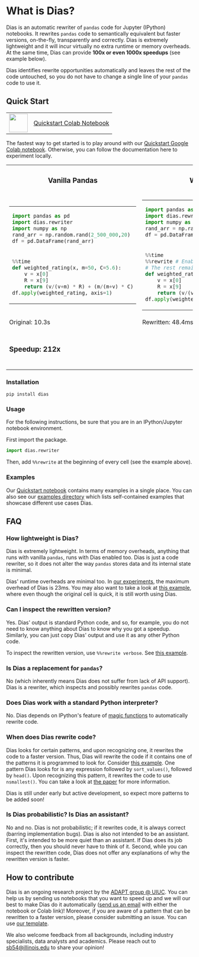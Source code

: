 # What is Dias?

Dias is an automatic rewriter of `pandas` code for Jupyter (IPython) notebooks. It rewrites `pandas` code to semantically equivalent but faster versions, on-the-fly, transparently and correctly. Dias is extremely lightweight and it will incur virtually no extra runtime or memory overheads. At the same time, Dias can provide **100x or even 1000x speedups** (see example below).

Dias identifies rewrite opportunities automatically and leaves the rest of the code untouched, so you do not have to change a single line of your `pandas` code to use it.

## Quick Start

<table>
<tr>
<td>
<img src="https://baziotis.cs.illinois.edu/images/colab-icon.svg" style="width: 50px"/>
</td>

<td>
<a href="https://colab.research.google.com/drive/1Pe0N8pqfUReVWvYogXuvBD3YHQfhvlOR?usp=sharing">Quickstart Colab Notebook</a>
</td>
</tr>

</table>

The fastest way to get started is to play around with our [Quickstart Google Colab notebook](https://colab.research.google.com/drive/1Pe0N8pqfUReVWvYogXuvBD3YHQfhvlOR?usp=sharing). Otherwise, you can follow the documentation here to experiment locally.

<table>
<tr>
<th> <h3>Vanilla Pandas</h3> </th> <th> <h3>With Dias</h3> </th>
</tr>
<tr>
<td>


<table>
<!-- Add empty row to prevent zebra stripes -->
<tr></tr>

<tr>
  <td>

```python
import pandas as pd
import dias.rewriter
import numpy as np
rand_arr = np.random.rand(2_500_000,20)
df = pd.DataFrame(rand_arr)
```

  </td>
</tr>

<!-- Add empty row to prevent zebra stripes -->
<tr></tr>

<tr>
  <td>

```python
%%time
def weighted_rating(x, m=50, C=5.6):
    v = x[0]
    R = x[9]
    return (v/(v+m) * R) + (m/(m+v) * C)
df.apply(weighted_rating, axis=1)
```

  </td>
</tr>


</table>

</td>

<td>


<table>
<!-- Add empty row to prevent zebra stripes -->
<tr></tr>

<tr>
  <td>

```python
import pandas as pd
import dias.rewriter
import numpy as np
rand_arr = np.random.rand(2_500_000,20)
df = pd.DataFrame(rand_arr)
```

  </td>
</tr>

<!-- Add empty row to prevent zebra stripes -->
<tr></tr>

<tr>
  <td>

```python
%%time
%%rewrite # Enable Dias.
# The rest remains unchanged.
def weighted_rating(x, m=50, C=5.6):
    v = x[0]
    R = x[9]
    return (v/(v+m) * R) + (m/(m+v) * C)
df.apply(weighted_rating, axis=1)
```

  </td>
</tr>


</table>

</td>

</tr>

<tr>
<td>Original: 10.3s</td> <td>Rewritten: 48.4ms </td>
</tr>

<tr>
<td colspan="2">
<br/>
<h3>Speedup: 212x</h3>
<br/>
</td>
</tr>
</table>


### Installation

```
pip install dias
```

### Usage

For the following instructions, be sure that you are in an IPython/Jupyter notebook environment.

First import the package.
```python
import dias.rewriter
```

Then, add `%%rewrite` at the beginning of every cell (see the example above).

### Examples

Our [Quickstart notebook](https://colab.research.google.com/drive/1Pe0N8pqfUReVWvYogXuvBD3YHQfhvlOR?usp=sharing) contains many examples in a single place. You can also see our [examples directory](./examples/) which lists self-contained examples that showcase different use cases Dias.

## FAQ

### How lightweight is Dias?
Dias is extremely lightweight. In terms of memory overheads, anything that runs with vanilla `pandas`, runs with Dias enabled too. Dias is just a code rewriter, so it does not alter the way `pandas` stores data and its internal state is minimal.

Dias' runtime overheads are minimal too. In [our experiments](https://baziotis.cs.illinois.edu/papers/dias.pdf), the maximum overhead of Dias is 23ms. You may also want to take a look at [this example](https://github.com/ADAPT-uiuc/dias/blob/main/examples/crossing-boundaries.ipynb), where even though the original cell is quick, it is still worth using Dias.

### Can I inspect the rewritten version?

Yes. Dias' output is standard Python code, and so, for example, you do not need to know anything about Dias to know why you got a speedup. Similarly, you can just copy Dias' output and use it as any other Python code.

To inspect the rewritten version, use ``%%rewrite verbose``. See [this example](https://github.com/ADAPT-uiuc/dias/blob/main/examples/inspecting_output.ipynb).

### Is Dias a replacement for `pandas`?
No (which inherently means Dias does not suffer from lack of API support). Dias is a rewriter, which inspects and possibly rewrites `pandas` code.

### Does Dias work with a standard Python interpreter?
No. Dias depends on IPython's feature of [magic functions](https://ipython.readthedocs.io/en/stable/interactive/magics.html) to automatically rewrite code.

### When does Dias rewrite code?

Dias looks for certain patterns, and upon recognizing one, it rewrites the code to a faster version. Thus, Dias will rewrite the code if it contains one of the patterns it is programmed to look for. Consider [this example](https://github.com/ADAPT-uiuc/dias/blob/main/examples/nsmallest.ipynb). One pattern Dias looks for is any expression followed by `sort_values()`, followed by `head()`. Upon recognizing this pattern, it rewrites the code to use `nsmallest()`. You can take a look at [the paper](https://baziotis.cs.illinois.edu/papers/dias.pdf) for more information.

Dias is still under early but active development, so expect more patterns to be added soon!

### Is Dias probabilistic? Is Dias an assistant?

No and no. Dias is not probabilistic; if it rewrites code, it is always correct (barring implementation bugs). Dias is also not intended to be an assistant. First, it's intended to be more quiet than an assistant. If Dias does its job correctly, then you should never have to think of it. Second, while you can inspect the rewritten code, Dias does not offer any explanations of why the rewritten version is faster.

## How to contribute

Dias is an ongoing research project by the [ADAPT group @ UIUC](https://github.com/ADAPT-uiuc). You can help us by sending us notebooks that you want to speed up and we will our best to make Dias do it automatically ([send us an email](mailto:sb54@illinois.edu) with either the notebook or Colab link)! Moreover, if you are aware of a pattern that can be rewritten to a faster version, please consider submitting an issue. You can use [our template](https://github.com/ADAPT-uiuc/dias/issues/new?assignees=&labels=pattern&template=pattern-request.md&title=%3CShort+description+of+the+original+and+the+rewritten%3E).

We also welcome feedback from all backgrounds, including industry specialists, data analysts and academics. Please reach out to sb54@illinois.edu to share your opinion!
